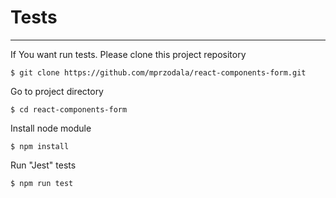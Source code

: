# Tests

---

If You want run tests. Please clone this project repository

```
$ git clone https://github.com/mprzodala/react-components-form.git
```

Go to project directory

```
$ cd react-components-form
```

Install node module

```
$ npm install
```

Run "Jest" tests

```
$ npm run test
```




